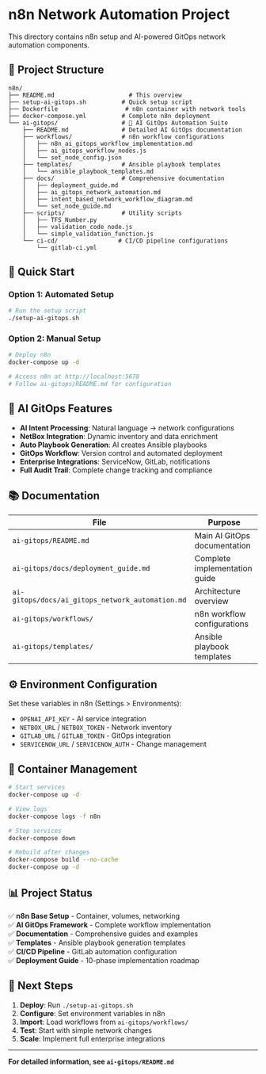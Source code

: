 # n8n Network Automation Project

This directory contains n8n setup and AI-powered GitOps network automation components.

## 📁 Project Structure

```
n8n/
├── README.md                     # This overview
├── setup-ai-gitops.sh          # Quick setup script
├── Dockerfile                   # n8n container with network tools
├── docker-compose.yml          # Complete n8n deployment
└── ai-gitops/                  # 🤖 AI GitOps Automation Suite
    ├── README.md               # Detailed AI GitOps documentation
    ├── workflows/              # n8n workflow configurations
    │   ├── n8n_ai_gitops_workflow_implementation.md
    │   ├── ai_gitops_workflow_nodes.js
    │   └── set_node_config.json
    ├── templates/              # Ansible playbook templates
    │   └── ansible_playbook_templates.md
    ├── docs/                   # Comprehensive documentation
    │   ├── deployment_guide.md
    │   ├── ai_gitops_network_automation.md
    │   ├── intent_based_network_workflow_diagram.md
    │   └── set_node_guide.md
    ├── scripts/                # Utility scripts
    │   ├── TFS_Number.py
    │   ├── validation_code_node.js
    │   └── simple_validation_function.js
    └── ci-cd/                 # CI/CD pipeline configurations
        └── gitlab-ci.yml
```

## 🚀 Quick Start

### Option 1: Automated Setup
```bash
# Run the setup script
./setup-ai-gitops.sh
```

### Option 2: Manual Setup
```bash
# Deploy n8n
docker-compose up -d

# Access n8n at http://localhost:5678
# Follow ai-gitops/README.md for configuration
```

## 🤖 AI GitOps Features

- **AI Intent Processing**: Natural language → network configurations
- **NetBox Integration**: Dynamic inventory and data enrichment
- **Auto Playbook Generation**: AI creates Ansible playbooks
- **GitOps Workflow**: Version control and automated deployment
- **Enterprise Integrations**: ServiceNow, GitLab, notifications
- **Full Audit Trail**: Complete change tracking and compliance

## 📚 Documentation

| File | Purpose |
|------|---------|
| `ai-gitops/README.md` | Main AI GitOps documentation |
| `ai-gitops/docs/deployment_guide.md` | Complete implementation guide |
| `ai-gitops/docs/ai_gitops_network_automation.md` | Architecture overview |
| `ai-gitops/workflows/` | n8n workflow configurations |
| `ai-gitops/templates/` | Ansible playbook templates |

## ⚙️ Environment Configuration

Set these variables in n8n (Settings > Environments):
- `OPENAI_API_KEY` - AI service integration
- `NETBOX_URL` / `NETBOX_TOKEN` - Network inventory
- `GITLAB_URL` / `GITLAB_TOKEN` - GitOps integration
- `SERVICENOW_URL` / `SERVICENOW_AUTH` - Change management

## 🔧 Container Management

```bash
# Start services
docker-compose up -d

# View logs
docker-compose logs -f n8n

# Stop services  
docker-compose down

# Rebuild after changes
docker-compose build --no-cache
docker-compose up -d
```

## 📊 Project Status

✅ **n8n Base Setup** - Container, volumes, networking  
✅ **AI GitOps Framework** - Complete workflow implementation  
✅ **Documentation** - Comprehensive guides and examples  
✅ **Templates** - Ansible playbook generation templates  
✅ **CI/CD Pipeline** - GitLab automation configuration  
✅ **Deployment Guide** - 10-phase implementation roadmap  

## 🎯 Next Steps

1. **Deploy**: Run `./setup-ai-gitops.sh`
2. **Configure**: Set environment variables in n8n
3. **Import**: Load workflows from `ai-gitops/workflows/`
4. **Test**: Start with simple network changes
5. **Scale**: Implement full enterprise integrations

---

**For detailed information, see `ai-gitops/README.md`**
